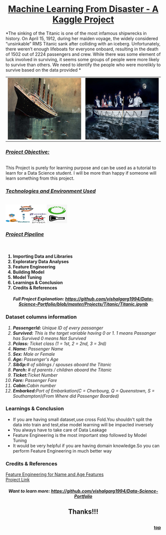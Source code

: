 <div id="top">
<a href="https://www.kaggle.com/c/titanic"><h1><center>Machine Learning From Disaster - A Kaggle Project</h1></center></a>
*The sinking of the Titanic is one of the most infamous shipwrecks in history. On April 15, 1912, during her maiden voyage, the widely considered “unsinkable” RMS Titanic sank after colliding with an iceberg. Unfortunately, there weren’t enough lifeboats for everyone onboard, resulting in the death of 1502 out of 2224 passengers and crew. While there was some element of luck involved in surviving, it seems some groups of people were more likely to survive than others. We need to identify the people who were morelikly to survive based on the data provided *
<table><tr>
<td> <img src="images/Titanic Sinks.jpg" alt="Titanic Sinking" style="width: 550px;height:200px"/> </td>
<td> <img src="images/Titanic Sinks1.jpg" alt="People saving their lives" style="width: 550px;height:200px"/> </td>
</tr></table>

<h3><u><i>Project Objective:</h3></u></i><br>
This Project is purely for learning purpose and can be used as a tutorial to learn for a Data Science student. I will be more than happy if someone will learn something from this project. 

<h3><u><i>Technologies and Environment Used</h3></u></i><br>

<img src="images/Technologies1.jpg" alt="Libraries used" style="width: 200px;height:60px"/> 


<h3><u><i>Project Pipeline</h3></u></i><br>
<ol><h4><li>Importing Data and Libraries</li>
<li>Exploratary Data Analyses<br></li>
<li>Feature Engineering<br></li>
<li>Building Model<br></li>
<li>Model Tuning<br></li>
<li>Learnings & Conclusion<br></li>
<li>Credits & References<br></li>
</h4>
</ol>
<center><h4><i>Full Project Explanation: <a href="https://github.com/vishalgarg1994/Data-Science-Portfolio/blob/master/Projects/Titanic/Titanic.ipynb">https://github.com/vishalgarg1994/Data-Science-Portfolio/blob/master/Projects/Titanic/Titanic.ipynb</a></i></h4><center>
</div>
<h3>Dataset columns information </h3>
<i>
    <ol>
        <li><b>PassengerId:</b> Unique ID of every passanger</li>
        <li><b>Survived:</b> This is the target variable having 0 or 1. 1 means Passanger has Survived 0 means Not Survived </li>
        <li><b>Pclass:</b> Ticket class (1 = 1st, 2 = 2nd, 3 = 3rd)</li>
        <li><b>Name:</b> Passenger Name</li>
        <li><b>Sex:</b> Male or Female</li>
        <li><b>Age: </b>Passenger's Age</li>
        <li><b>SibSp:</b># of siblings / spouses aboard the Titanic</li>
        <li><b>Parch: </b># of parents / children aboard the Titanic</li>
        <li><b>Ticket:</b>Ticket Number</li>
        <li><b>Fare:</b> Passenger Fare</li>
        <li><b>Cabin:</b>Cabin number</li>
        <li><b>Embarked:</b>Port of Embarkation(C = Cherbourg, Q = Queenstown, S = Southampton)(From Where did Passenger Boarded)</li>
    </ol>
</i>

<h3>Learnings & Conclusion</h3>
<ul>
   <li>If you are having small dataset,use cross Fold.You shouldn't split the data into train and test,else model learning will be impacted inversely</li> 
    <li>You always have to take care of Data Leakage</li>
    <li>Feature Engineering is the most important step followed by Model Tuning</li>
    <li>It would be very helpful if you are having domain knowledge.So you can perform Feature Engineering in much better way</li>
</ul>

<h3>Credits & References</h3>
<a href="https://github.com/ahmedbesbes/How-to-score-0.8134-in-Titanic-Kaggle-Challenge/blob/master/article_1.ipynb">
Feature Engineering for Name and Age Features </a><br>
<a href ="https://www.kaggle.com/c/titanic/">Project Link</a>
<center><h4><i>Want to learn more: <a href="https://github.com/vishalgarg1994">https://github.com/vishalgarg1994/Data-Science-Portfolio</a></i></h4><center>
<center><h2>Thanks!!! <h2></center>
<a href="#top"><h4><p style="text-align:right;">top</p></a> 
